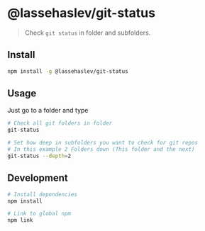 # @lassehaslev/git-status
> Check `git status` in folder and subfolders.

## Install
``` bash
npm install -g @lassehaslev/git-status
```

## Usage
Just go to a folder and type
``` bash
# Check all git folders in folder
git-status

# Set how deep in subfolders you want to check for git repos
# In this example 2 Folders down (This folder and the next)
git-status --depth=2
```

## Development

```bash
# Install dependencies
npm install

# Link to global npm
npm link
```

